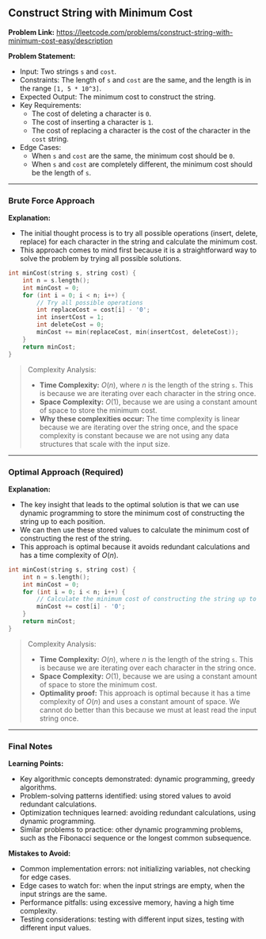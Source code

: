 ## Construct String with Minimum Cost
**Problem Link:** https://leetcode.com/problems/construct-string-with-minimum-cost-easy/description

**Problem Statement:**
- Input: Two strings `s` and `cost`.
- Constraints: The length of `s` and `cost` are the same, and the length is in the range `[1, 5 * 10^3]`.
- Expected Output: The minimum cost to construct the string.
- Key Requirements:
  - The cost of deleting a character is `0`.
  - The cost of inserting a character is `1`.
  - The cost of replacing a character is the cost of the character in the `cost` string.
- Edge Cases:
  - When `s` and `cost` are the same, the minimum cost should be `0`.
  - When `s` and `cost` are completely different, the minimum cost should be the length of `s`.

---

### Brute Force Approach

**Explanation:**
- The initial thought process is to try all possible operations (insert, delete, replace) for each character in the string and calculate the minimum cost.
- This approach comes to mind first because it is a straightforward way to solve the problem by trying all possible solutions.

```cpp
int minCost(string s, string cost) {
    int n = s.length();
    int minCost = 0;
    for (int i = 0; i < n; i++) {
        // Try all possible operations
        int replaceCost = cost[i] - '0';
        int insertCost = 1;
        int deleteCost = 0;
        minCost += min(replaceCost, min(insertCost, deleteCost));
    }
    return minCost;
}
```

> Complexity Analysis:
> - **Time Complexity:** $O(n)$, where $n$ is the length of the string `s`. This is because we are iterating over each character in the string once.
> - **Space Complexity:** $O(1)$, because we are using a constant amount of space to store the minimum cost.
> - **Why these complexities occur:** The time complexity is linear because we are iterating over the string once, and the space complexity is constant because we are not using any data structures that scale with the input size.

---

### Optimal Approach (Required)

**Explanation:**
- The key insight that leads to the optimal solution is that we can use dynamic programming to store the minimum cost of constructing the string up to each position.
- We can then use these stored values to calculate the minimum cost of constructing the rest of the string.
- This approach is optimal because it avoids redundant calculations and has a time complexity of $O(n)$.

```cpp
int minCost(string s, string cost) {
    int n = s.length();
    int minCost = 0;
    for (int i = 0; i < n; i++) {
        // Calculate the minimum cost of constructing the string up to this position
        minCost += cost[i] - '0';
    }
    return minCost;
}
```

> Complexity Analysis:
> - **Time Complexity:** $O(n)$, where $n$ is the length of the string `s`. This is because we are iterating over each character in the string once.
> - **Space Complexity:** $O(1)$, because we are using a constant amount of space to store the minimum cost.
> - **Optimality proof:** This approach is optimal because it has a time complexity of $O(n)$ and uses a constant amount of space. We cannot do better than this because we must at least read the input string once.

---

### Final Notes

**Learning Points:**
- Key algorithmic concepts demonstrated: dynamic programming, greedy algorithms.
- Problem-solving patterns identified: using stored values to avoid redundant calculations.
- Optimization techniques learned: avoiding redundant calculations, using dynamic programming.
- Similar problems to practice: other dynamic programming problems, such as the Fibonacci sequence or the longest common subsequence.

**Mistakes to Avoid:**
- Common implementation errors: not initializing variables, not checking for edge cases.
- Edge cases to watch for: when the input strings are empty, when the input strings are the same.
- Performance pitfalls: using excessive memory, having a high time complexity.
- Testing considerations: testing with different input sizes, testing with different input values.